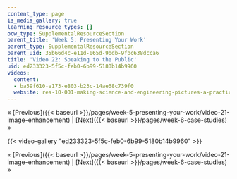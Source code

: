 ```yaml
---
content_type: page
is_media_gallery: true
learning_resource_types: []
ocw_type: SupplementalResourceSection
parent_title: 'Week 5: Presenting Your Work'
parent_type: SupplementalResourceSection
parent_uid: 35b66d4c-e11d-065d-9bdb-9fbc638dcca6
title: 'Video 22: Speaking to the Public'
uid: ed233323-5f5c-feb0-6b99-5180b14b9960
videos:
  content:
  - ba59f610-e173-e803-b23c-14ae68c739f0
  website: res-10-001-making-science-and-engineering-pictures-a-practical-guide-to-presenting-your-work-spring-2016
---
```


« [Previous]({{< baseurl >}}/pages/week-5-presenting-your-work/video-21-image-enhancement) | [Next]({{< baseurl >}}/pages/week-6-case-studies) »

{{< video-gallery "ed233323-5f5c-feb0-6b99-5180b14b9960" >}}


« [Previous]({{< baseurl >}}/pages/week-5-presenting-your-work/video-21-image-enhancement) | [Next]({{< baseurl >}}/pages/week-6-case-studies) »